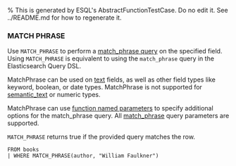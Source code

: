 % This is generated by ESQL's AbstractFunctionTestCase. Do no edit it. See ../README.md for how to regenerate it.

### MATCH PHRASE
Use `MATCH_PHRASE` to perform a [match_phrase query](https://www.elastic.co/docs/reference/query-languages/query-dsl/query-dsl-match-query#query-dsl-match-query-phrase) on the specified field.
Using `MATCH_PHRASE` is equivalent to using the `match_phrase` query in the Elasticsearch Query DSL.

MatchPhrase can be used on [text](https://www.elastic.co/docs/reference/elasticsearch/mapping-reference/text) fields, as well as other field types like keyword, boolean, or date types.
MatchPhrase is not supported for [semantic_text](https://www.elastic.co/docs/reference/elasticsearch/mapping-reference/semantic-text) or numeric types.

MatchPhrase can use [function named parameters](https://www.elastic.co/docs/reference/query-languages/esql/esql-syntax#esql-function-named-params) to specify additional options for the
match_phrase query.
All [match_phrase](https://www.elastic.co/docs/reference/query-languages/query-dsl/query-dsl-match-query#query-dsl-match-query-phrase) query parameters are supported.

`MATCH_PHRASE` returns true if the provided query matches the row.

```esql
FROM books
| WHERE MATCH_PHRASE(author, "William Faulkner")
```
